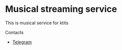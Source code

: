 # Musical streaming service

This is musical service for ktits

Contacts

* [Telegram](https://t.me/niyazgim)
